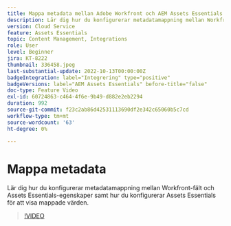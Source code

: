 ```yaml
---
title: Mappa metadata mellan Adobe Workfront och AEM Assets Essentials
description: Lär dig hur du konfigurerar metadatamappning mellan Workfront-fält och Assets Essentials-egenskaper samt hur du konfigurerar Assets Essentials för att visa mappade metadata.
version: Cloud Service
feature: Assets Essentials
topic: Content Management, Integrations
role: User
level: Beginner
jira: KT-8222
thumbnail: 336458.jpeg
last-substantial-update: 2022-10-13T00:00:00Z
badgeIntegration: label="Integrering" type="positive"
badgeVersions: label="AEM Assets Essentials" before-title="false"
doc-type: Feature Video
exl-id: 60724863-c464-4f6e-9b49-d882e2eb2294
duration: 992
source-git-commit: f23c2ab86d42531113690df2e342c65060b5c7cd
workflow-type: tm+mt
source-wordcount: '63'
ht-degree: 0%

---
```


# Mappa metadata

Lär dig hur du konfigurerar metadatamappning mellan Workfront-fält och Assets Essentials-egenskaper samt hur du konfigurerar Assets Essentials för att visa mappade värden.

>[!VIDEO](https://video.tv.adobe.com/v/336458?quality=12&learn=on)
